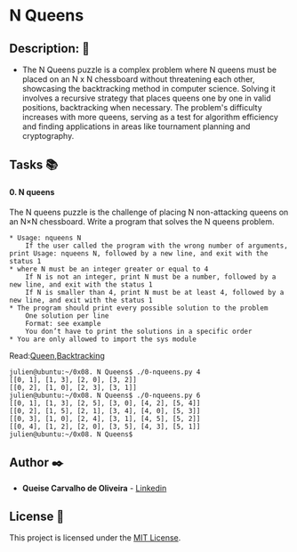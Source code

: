# **N Queens**

## **Description:** :speech_balloon:

* The N Queens puzzle is a complex problem where N queens must be placed on an N x N chessboard without threatening each other, showcasing the backtracking method in computer science. Solving it involves a recursive strategy that places queens one by one in valid positions, backtracking when necessary. The problem's difficulty increases with more queens, serving as a test for algorithm efficiency and finding applications in areas like tournament planning and cryptography.

## **Tasks** :books:

#### **0. N queens**

The N queens puzzle is the challenge of placing N non-attacking queens on an N×N chessboard. Write a program that solves the N queens problem.

    * Usage: nqueens N
        If the user called the program with the wrong number of arguments, print Usage: nqueens N, followed by a new line, and exit with the status 1
    * where N must be an integer greater or equal to 4
        If N is not an integer, print N must be a number, followed by a new line, and exit with the status 1
        If N is smaller than 4, print N must be at least 4, followed by a new line, and exit with the status 1
    * The program should print every possible solution to the problem
        One solution per line
        Format: see example
        You don’t have to print the solutions in a specific order
    * You are only allowed to import the sys module

Read:[Queen](https://en.wikipedia.org/wiki/Queen_%28chess%29),[Backtracking](https://en.wikipedia.org/wiki/Backtracking)

```
julien@ubuntu:~/0x08. N Queens$ ./0-nqueens.py 4
[[0, 1], [1, 3], [2, 0], [3, 2]]
[[0, 2], [1, 0], [2, 3], [3, 1]]
julien@ubuntu:~/0x08. N Queens$ ./0-nqueens.py 6
[[0, 1], [1, 3], [2, 5], [3, 0], [4, 2], [5, 4]]
[[0, 2], [1, 5], [2, 1], [3, 4], [4, 0], [5, 3]]
[[0, 3], [1, 0], [2, 4], [3, 1], [4, 5], [5, 2]]
[[0, 4], [1, 2], [2, 0], [3, 5], [4, 3], [5, 1]]
julien@ubuntu:~/0x08. N Queens$ 
```

## **Author** :black_nib:

* **Queise Carvalho de Oliveira** - [Linkedin](https://www.linkedin.com/in/queise-carvalho-de-oliveira-50359749/)


## License :page_with_curl:
This project is licensed under the [MIT License](https://opensource.org/license/mit/).

